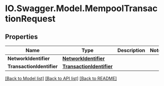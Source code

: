 # IO.Swagger.Model.MempoolTransactionRequest
## Properties

Name | Type | Description | Notes
------------ | ------------- | ------------- | -------------
**NetworkIdentifier** | [**NetworkIdentifier**](NetworkIdentifier.md) |  | 
**TransactionIdentifier** | [**TransactionIdentifier**](TransactionIdentifier.md) |  | 

[[Back to Model list]](../README.md#documentation-for-models) [[Back to API list]](../README.md#documentation-for-api-endpoints) [[Back to README]](../README.md)

